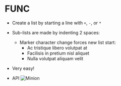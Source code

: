 # FUNC
+ Create a list by starting a line with `+`, `-`, or `*`
+ Sub-lists are made by indenting 2 spaces:
  - Marker character change forces new list start:
    * Ac tristique libero volutpat at
    + Facilisis in pretium nisl aliquet
    - Nulla volutpat aliquam velit
+ Very easy!

+ API
![Minion](https://github.com/dongdoidoithay/bank-x-flutter/tree/master/Document/git-theme.gif)

